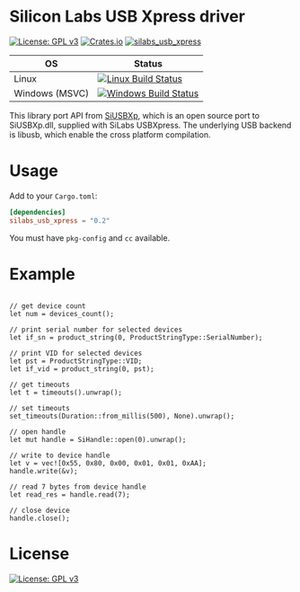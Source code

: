 <!-- cargo-sync-readme start -->

# Silicon Labs USB Xpress driver

[![License: GPL v3](https://img.shields.io/badge/License-GPLv3-blue.svg)](https://www.gnu.org/licenses/gpl-3.0)
[![Crates.io](https://img.shields.io/crates/v/silabs_usb_xpress.svg)](https://crates.io/crates/silabs_usb_xpress)
[![silabs_usb_xpress](https://docs.rs/silabs_usb_xpress/badge.svg)](https://docs.rs/silabs_usb_xpress)

| OS        | Status    |
| ----      | ----      |
| Linux     | [![Linux Build Status](https://github.com/fMeow/silabs_usb_xpress/workflows/CI%20%28Linux%29/badge.svg?branch=master)](https://github.com/fMeow/silabs_usb_xpress/actions?query=workflow%3A%22CI+%28Linux%29%22+branch%3Amaster)|
| Windows (MSVC) | [![Windows Build Status](https://github.com/fMeow/silabs_usb_xpress/workflows/CI%20%28Windows%29/badge.svg?branch=master)](https://github.com/fMeow/silabs_usb_xpress/actions?query=workflow%3A%22CI+%28Windows%29%22+branch%3Amaster)|

This library port API from [SiUSBXp](http://www.etheus.net/SiUSBXp_Linux_Driver),
which is an open source port to SiUSBXp.dll, supplied with SiLabs USBXpress.
The underlying USB backend is libusb, which enable the cross platform
compilation.

# Usage

Add to your `Cargo.toml`:

``` toml
[dependencies]
silabs_usb_xpress = "0.2"
```

You must have `pkg-config` and `cc` available.

# Example
```rust, ignore

// get device count
let num = devices_count();

// print serial number for selected devices
let if_sn = product_string(0, ProductStringType::SerialNumber);

// print VID for selected devices
let pst = ProductStringType::VID;
let if_vid = product_string(0, pst);

// get timeouts
let t = timeouts().unwrap();

// set timeouts
set_timeouts(Duration::from_millis(500), None).unwrap();

// open handle
let mut handle = SiHandle::open(0).unwrap();

// write to device handle
let v = vec![0x55, 0x80, 0x00, 0x01, 0x01, 0xAA];
handle.write(&v);

// read 7 bytes from device handle
let read_res = handle.read(7);

// close device
handle.close();
```

# License
[![License: GPL v3](https://img.shields.io/badge/License-GPLv3-blue.svg)](https://www.gnu.org/licenses/gpl-3.0)

<!-- cargo-sync-readme end -->
